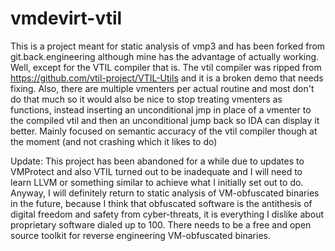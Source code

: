 # vmdevirt-vtil
This is a project meant for static analysis of vmp3 and has been forked from git.back.engineering although mine has the advantage of actually working. Well, except for the VTIL compiler that is. The vtil compiler was ripped from https://github.com/vtil-project/VTIL-Utils and it is a broken demo that needs fixing. Also, there are multiple vmenters per actual routine and most don't do that much so it would also be nice to stop treating vmenters as functions, instead inserting an unconditional jmp in place of a vmenter to the compiled vtil and then an unconditional jump back so IDA can display it better. Mainly focused on semantic accuracy of the vtil compiler though at the moment (and not crashing which it likes to do)

Update: This project has been abandoned for a while due to updates to VMProtect and also VTIL turned out to be inadequate and I will need to learn LLVM or something similar to achieve what I initially set out to do. Anyway, I will definitely return to static analysis of VM-obfuscated binaries in the future, because I think that obfuscated software is the antithesis of digital freedom and safety from cyber-threats, it is everything I dislike about proprietary software dialed up to 100. There needs to be a free and open source toolkit for reverse engineering VM-obfuscated binaries.
